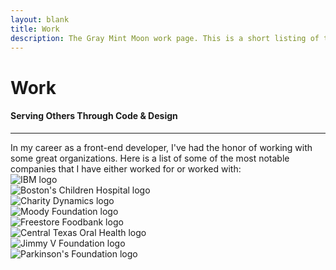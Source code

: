 ```yaml
---
layout: blank
title: Work
description: The Gray Mint Moon work page. This is a short listing of the worldwide or national companies that I have been able to code for.
---
```

<div class="row_md row_trim_bottom">
	<div class="container_md">
		<div class="text_center">
			<h1 class="page_title">Work</h1>
			<h4 class="page_subtitle">Serving Others Through Code & Design</h4>
			<hr class="divider_red">
		</div>
	</div>
</div>
<div class="row_xs">
	<div class="container_lg">
		In my career as a front-end developer, I've had the honor of working with some great organizations. Here is a list of some of the most notable companies that I have either worked for or worked with:
	</div>
</div>

<div class="row_xs">
	<div class="container_xl">
		<div class="column_fifth">
			<div class="column_fifth_block">
				<img class="img_full img_fifth" src="{{site.url}}/assets/ibm_logo.png" alt="IBM logo">
			</div>
			<div class="column_fifth_block">
				<img class="img_full img_fifth" src="{{site.url}}/assets/bch_logo.png" alt="Boston's Children Hospital logo">
			</div>
			<div class="column_fifth_block">
				<img class="img_full img_fifth" src="{{site.url}}/assets/cd_logo.png" alt="Charity Dynamics logo">
			</div>
			<div class="column_fifth_block">
				<img class="img_full img_fifth" src="{{site.url}}/assets/moody_logo.png" alt="Moody Foundation logo">
			</div>
		</div>
		<div class="column_fifth">
			<div class="column_fifth_block">
				<img class="img_full img_fifth" src="{{site.url}}/assets/fsfb_logo.png" alt="Freestore Foodbank logo">
			</div>
			<div class="column_fifth_block">
				<img class="img_full img_fifth" src="{{site.url}}/assets/ctoh_logo.png" alt="Central Texas Oral Health logo">
			</div>
			<div class="column_fifth_block">
				<img class="img_full img_fifth" src="{{site.url}}/assets/vf_logo.png" alt="Jimmy V Foundation logo">
			</div>
			<div class="column_fifth_block">
				<img class="img_full img_fifth" src="{{site.url}}/assets/npf_logo.png" alt="Parkinson's Foundation logo">
			</div>
		</div>
	</div>
</div>